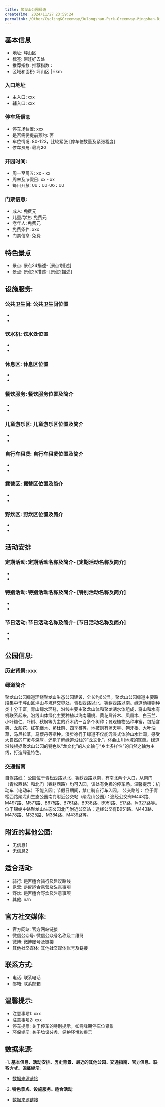 ```yaml
---
title: 聚龙山公园绿道
createTime: 2024/11/27 23:59:24
permalink: /Other/Cycling&Greenway/Julongshan-Park-Greenway-Pingshan-District/
---
```


<ImageCard
  image="https://cgj.sz.gov.cn/attachment/1/1335/1335475/10700817.jpg"
  title="聚龙山公园绿道"
  description=" 聚龙山公园绿道环绕聚龙山生态公园建设，全长约6公里。聚龙山公园绿道主。"
  href="/"
  author="深圳公园"
  date="2024/11/27"
/>
## 基本信息
- 地址: 坪山区
- 标签: 带娃好去处
- 推荐指数: 推荐指数：
- 区域和面积: 坪山区 | 6km

### 入口地址
- 主入口: xxx
- 辅入口: xxx
### 停车场信息
- 停车场位置: xxx
- 是否需要提前预约: 否
- 车位情况: 80-123，比较紧张 [停车位数量及紧张程度]
- 停车费用: 最高20

### 开园时间:
- 周一至周五: xx - xx
- 周末及节假日: xx - xx
- 每日开放: 06：00-06：00

### 门票信息:
- 成人: 免费元
- 儿童/学生: 免费元
- 老年人: 免费元
- 免费条件: xxx
- 门票信息: 免费
  
## 特色景点
- 景点: 景点24描述- [景点1描述]
- 景点: 景点25描述- [景点2描述]

## 设施服务:
### 公共卫生间: 公共卫生间位置
-
-
### 饮水机: 饮水处位置
-
-
### 休息区: 休息区位置
-
-
### 餐饮服务: 餐饮服务位置及简介
-
-
### 儿童游乐区: 儿童游乐区位置及简介
-
-
### 自行车租赁: 自行车租赁位置及简介
-
-
### 露营区: 露营区位置及简介
-
-
### 野炊区: 野炊区位置及简介
-
-

## 活动安排
### 定期活动: 定期活动名称及简介- [定期活动名称及简介]
-
-
### 特别活动: 特别活动名称及简介- [特别活动名称及简介]
-
-
### 节日活动: 节日活动名称及简介- [节日活动名称及简介]
-
-

## 公园信息:
### 历史背景: xxx
### 绿道简介
聚龙山公园绿道环绕聚龙山生态公园建设，全长约6公里。聚龙山公园绿道主要路段集中于坪山区坪山与坑梓交界处，青松西路以北、锦绣西路以南。绿道动植物种类十分丰富，青山绿水环绕，沿线主要由聚龙山体和聚龙湖水体组成，将山和水有机联系起来。沿线山体绿化主要种植以海南蒲桃、黄花风铃木、凤凰木、白玉兰、小叶榄仁、朴树、秋枫等为主的乔木约一百多个树种；景观植物品种丰富，包括含笑、龙船花、红花继木、簕杜鹃、四季桂等，地被则有满天星、狗牙根、大叶油草，马尼拉草，马樱丹等品种。漫步徐行于绿道不仅能沉浸式体验山水壮阔，感受大自然的广袤与深厚，还能了解绿道沿线的“龙文化”，体会山川地域的底蕴。绿道沿线根据聚龙山公园的特色以“龙文化”的人文轴与“乡土多样性”的自然之轴为主线，打造绿道特色。
### 交通指南
 自驾路线：
公园位于青松西路以北、锦绣西路以南，有南北两个入口，从南门（青松西路）和北门（锦绣西路）均可入园，该处有免费的停车场。温馨提示：机动车（电动车）不能入园；节假日期间，禁止骑自行车入园。
公交路线：
位于青松西路聚龙山生态公园南门附近公交站（聚龙山公园）：途经公交有M443路、M497路、M571路、B675路、B761路、B938路、B951路、E17路、M327路等。
位于锦绣中路聚龙山生态公园北门附近公交站：途经公交有B951路、M443路、M478路、M325路、M384路、M439路等。

## 附近的其他公园:
- 无信息1
- 无信息2

## 适合活动:
- 骑行: 是否适合骑行及建议路线
- 露营: 是否适合露营及注意事项
- 野炊: 是否适合野炊及注意事项
- 其他: nan

## 官方社交媒体:
- 官方网站: 官方网站链接
- 微信公众号: 微信公众号名称及二维码
- 微博: 微博账号及链接
- 其他社交媒体: 其他社交媒体账号及链接

## 联系方式:
- 电话: 联系电话
- 邮箱: 联系邮箱

## 温馨提示:
- 注意事项1: xxx
- 注意事项2: xxx
- 停车提示: 关于停车的特别提示，如高峰期停车位紧张
- 环保提示: 关于垃圾分类、保护环境的提示

## 数据来源:
-1. **基本信息、活动安排、历史背景、最近的其他公园、交通指南、官方信息、联系方式、温馨提示**:
- [数据来源链接](https://cgj.sz.gov.cn/xsmh/gysz/szld/content/post_10700817.html)

-2. **特色景点、设施服务、适合活动**:
- [数据来源链接](https://cgj.sz.gov.cn/xsmh/gysz/szld/content/post_10700817.html)

